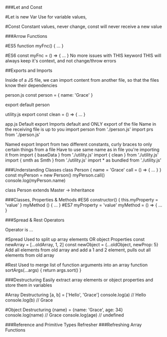 ###Let and Const

#Let is new Var
Use for variable values,

#Const
Constant values, never change, const will never receive a new value



###Arrow Functions

#ES5
function myFnc() {
      ...
}

#ES6
const myFnc = () => {
      ...
}
No more issues with THIS keyword
THIS will always keep it's context, and not change/throw errors



##Exports and Imports

Inside of a JS file, we can import content from another file, so that the files know their dependencies

person.js
const person = {
      name: 'Grace'
}

export default person

utility.js
export const clean = () => { ... }

app.js
Default export
Imports default and ONLY export of the file Name in the receiving file is up to you
import person from './person.js'
import prs from './person.js'

Named export
Import from two different constants, curly braces to only certain things from a file
Have to use same name as in file you're importing it from
import { baseData } from './utility.js'
import { clean } from './utility.js'
import { smth as Smth } from './utility.js'
import * as bundled from './utility.js'



###Understanding Classes
class Person {
      name = 'Grace'
      call = () => { ... }
}
const myPerson = new Person()
myPerson.call()
console.log(myPerson.name)

class Person extends Master -> Inheritance



###Classes, Properties & Methods
#ES6
constructor() {
      this.myProperty = 'value'
}
myMethod () { ... }
#ES7
myProperty = 'value'
myMethod = () => { ... }



###Spread & Rest Operators

Operator is ...

#Spread
Used to split up array elements OR object Properties
const newArray = [...oldArray, 1, 2]
const newObject = {...oldObject, newProp: 5}
Add all elements from old array and add a 1 and 2 element, pulls out all elements from old array

#Rest
Used to merge list of function arguments into an array
function sortArgs(...args) {
      return args.sort()
}



###Destructuring
Easily extract array elements or object properties and store them in variables

#Array Destructuring
[a, b] = ['Hello', 'Grace']
console.log(a) // Hello
console.log(b) // Grace

#Object Destructuring
{name} = {name: 'Grace', age: 34}
console.log(name) // Grace
console.log(age) // undefined



###Reference and Primitive Types Refresher
###Refreshing Array Functions
